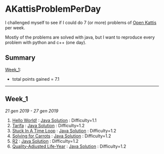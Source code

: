# AKattisProblemPerDay
I challenged myself to see if I could do 7 (or more) problems of [Open Kattis](https://open.kattis.com) per week.

Mostly of the problems are solved with java, but I want to reproduce every problem with python and c++ (one day).

## Summary

[Week_1](#week_1):
* total points gained = 7.1

------------------------------------------------

## Week_1
*21 gen 2019 - 27 gen 2019*
1. [Hello World!](https://open.kattis.com/problems/hello) : [Java Solution](https://github.com/Wabri/AKattisProblemPerDay/blob/master/Java/HelloWorld/src/Main.java) : Difficulty=1.1
1. [Tarifa](https://open.kattis.com/problems/tarifa) : [Java Solution](https://github.com/Wabri/AKattisProblemPerDay/blob/master/Java/Tarifa/src/Main.java) : Difficulty=1.2
1. [Stuck In A Time Loop](https://open.kattis.com/problems/timeloop) : [Java Solution](https://github.com/Wabri/AKattisProblemPerDay/blob/master/Java/StuckInATimeLoop/src/Main.java) : Difficulty=1.2
1. [Solving for Carrots](https://open.kattis.com/problems/carrots) : [Java Solution](https://github.com/Wabri/AKattisProblemPerDay/blob/master/Java/SolvingForCarrots/src/Main.java) : Difficulty=1.2
1. [R2](https://open.kattis.com/problems/r2) : [Java Solution](https://github.com/Wabri/AKattisProblemPerDay/blob/master/Java/R2/src/Main.java) : Difficulty=1.2
1. [Quality-Adjusted Life-Year](https://open.kattis.com/problems/qaly) : [Java Solution](https://github.com/Wabri/AKattisProblemPerDay/blob/master/Java/Quality-Adjusted_Life-Year/src/Main.java) : Difficulty=1.2
